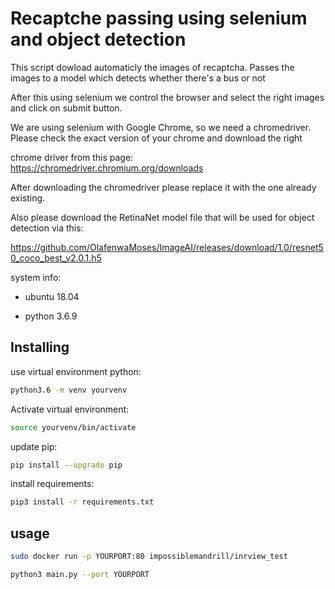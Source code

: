 # Recaptche passing using selenium and object detection

This script dowload automaticly the images of recaptcha. Passes the images to a model which detects whether there's a bus or not

After this using selenium we control the browser and select the right images and click on submit button.


We are using selenium with Google Chrome, so we need a chromedriver. Please check the exact version of your chrome and download the right 

chrome driver from this page: https://chromedriver.chromium.org/downloads     

After downloading the chromedriver please replace it with the one already existing.

Also please download the RetinaNet model file that will be used for object detection via this:

https://github.com/OlafenwaMoses/ImageAI/releases/download/1.0/resnet50_coco_best_v2.0.1.h5

system info:

- ubuntu 18.04

- python 3.6.9



## Installing
use virtual environment python: 
```bash
python3.6 -m venv yourvenv
```
Activate virtual environment:
```bash
source yourvenv/bin/activate
```
update pip:
```bash
pip install --upgrade pip
```
install requirements:
```bash
pip3 install -r requirements.txt
```



## usage

```bash
sudo docker run -p YOURPORT:80 impossiblemandrill/inrview_test
```

```bash
python3 main.py --port YOURPORT
```




